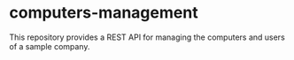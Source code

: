 # computers-management
This repository provides a REST API for managing the computers and users of a sample company.
